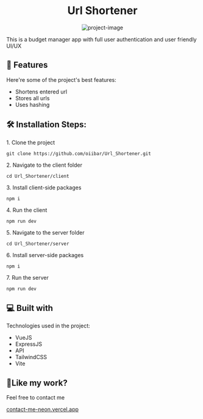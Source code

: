 <h1 align="center" id="title">Url Shortener</h1>

<p align="center"><img src="https://socialify.git.ci/oiibar/Url_Shortener/image?font=Jost&amp;language=1&amp;name=1&amp;owner=1&amp;theme=Light" alt="project-image"></p>

<p id="description">This is a budget manager app with full user authentication and user friendly UI/UX</p>

  
  
<h2>🧐 Features</h2>

Here're some of the project's best features:

*   Shortens entered url
*   Stores all urls
*   Uses hashing

<h2>🛠️ Installation Steps:</h2>

<p>1. Clone the project</p>

```
git clone https://github.com/oiibar/Url_Shortener.git
```

<p>2. Navigate to the client folder</p>

```
cd Url_Shortener/client
```

<p>3. Install client-side packages</p>

```
npm i
```

<p>4. Run the client</p>

```
npm run dev
```

<p>5. Navigate to the server folder</p>

```
cd Url_Shortener/server
```

<p>6. Install server-side packages</p>

```
npm i
```

<p>7. Run the server</p>

```
npm run dev
```

  
<h2>💻 Built with</h2>

Technologies used in the project:

*   VueJS
*   ExpressJS
*   API
*   TailwindCSS
*   Vite


<h2>💖Like my work?</h2>

Feel free to contact me<p><a href="contact-me-neon.vercel.app">contact-me-neon.vercel.app</a></p>

